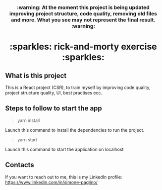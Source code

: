 <h3 align="center">:warning: At the moment this project is being updated
improving project
structure, code quality, removing old files and more. What you see may not
represent the final
result. :warning:</h3>

<h1 align="center">:sparkles: rick-and-morty exercise :sparkles:</h1>

## What is this project

This is a React project (CSR), to train myself by improving code quality,
project structure quality, UI, best practises ecc.

## Steps to follow to start the app

> yarn install

Launch this command to install the dependencies to run the project.

> yarn start

Launch this command to start the application on localhost

## Contacts

If you want to reach out to me, this is my LinkedIn
profile: https://www.linkedin.com/in/simone-paglino/